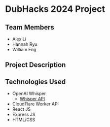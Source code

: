 # DubHacks 2024 Project
## Team Members
- Alex Li
- Hannah Ryu
- William Eng

## Project Description


## Technologies Used
- OpenAI Whisper
  - [Whisper API](https://whisperapi.com/)
- CloudFlare Worker API
- React JS
- Express JS
- HTML/CSS